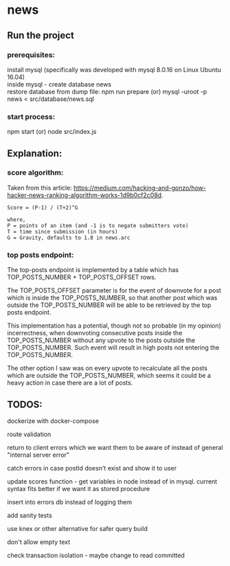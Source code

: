 # news


## Run the project  
### prerequisites:
install mysql (specifically was developed with mysql 8.0.16 on Linux Ubuntu 16.04)   
inside mysql - create database news  
restore database from dump file: npm run prepare (or) mysql -uroot -p news < src/database/news.sql

### start process:
npm start (or) node src/index.js



## Explanation:
### score algorithm:
Taken from this article: https://medium.com/hacking-and-gonzo/how-hacker-news-ranking-algorithm-works-1d9b0cf2c08d.  
```
Score = (P-1) / (T+2)^G

where,
P = points of an item (and -1 is to negate submitters vote)
T = time since submission (in hours)
G = Gravity, defaults to 1.8 in news.arc
```

### top posts endpoint:
The top-posts endpoint is implemented by a table which has TOP_POSTS_NUMBER + TOP_POSTS_OFFSET rows.  

The TOP_POSTS_OFFSET parameter is for the event of downvote for a post which is inside the TOP_POSTS_NUMBER, so that another post which was outside the TOP_POSTS_NUMBER will be able to be retrieved by the top posts endpoint.  

This implementation has a potential, though not so probable (in my opinion) incerrectness, when downvoting consecutive posts inside the TOP_POSTS_NUMBER without any upvote to the posts outside the TOP_POSTS_NUMBER. Such event will result in high posts not entering the TOP_POSTS_NUMBER.  

The other option I saw was on every upvote to recalculate all the posts which are outside the TOP_POSTS_NUMBER, which seems it could be a heavy action in case there are a lot of posts.      

## TODOS:  
dockerize with docker-compose  

route validation   

return to client errors which we want them to be aware of instead of general "internal server error"

catch errors in case postId doesn't exist and show it to user 

update scores function - get variables in node instead of in mysql. current syntax fits better if we want it as stored procedure    

insert into errors db instead of logging them  

add sanity tests  

use knex or other alternative for safer query build  

don't allow empty text

check transaction isolation - maybe change to read committed